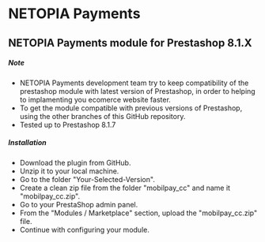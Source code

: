 # NETOPIA Payments
## NETOPIA Payments module for Prestashop 8.1.X


##### Note
* NETOPIA Payments development team try to keep compatibility of the prestashop module with latest version of Prestashop, in order to helping to implamenting you ecomerce website faster.
* To get the module compatible with previous versions of Prestashop, using the other branches of this GitHub repository.
* Tested up to Prestashop 8.1.7


##### Installation
* Download the plugin from GitHub.
* Unzip it to your local machine.
* Go to the folder "Your-Selected-Version".
* Create a clean zip file from the folder "mobilpay_cc" and name it "mobilpay_cc.zip".
* Go to your PrestaShop admin panel.
* From the "Modules / Marketplace" section, upload the "mobilpay_cc.zip" file.
* Continue with configuring your module.
